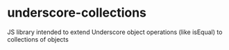 underscore-collections
======================

JS library intended to extend Underscore object operations (like isEqual) to collections of objects
